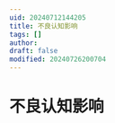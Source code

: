 ```yaml
---
uid: 20240712144205
title: 不良认知影响
tags: []
author: 
draft: false
modified: 20240726200704
---
```


# 不良认知影响